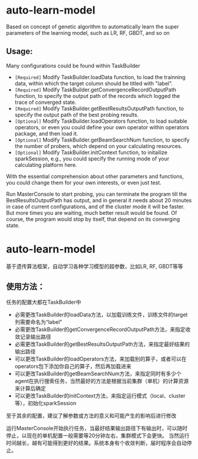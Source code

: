 # auto-learn-model
Based on concept of genetic algorithm to automatically learn the super parameters of the learning model, such as LR, RF, GBDT, and so on

## Usage:
Many configurations could be found within TaskBuilder   <br>
* `[Required]`    Modify TaskBuilder.loadData function, to load the trainning data, within which the target column should be titled with "label".   <br>
* `[Required]`    Modify TaskBuilder.getConvergenceRecordOutputPath function, to specify the output path of the records which logged the trace of converged state.    <br>
* `[Required]`    Modify TaskBuilder.getBestResultsOutputPath function, to specify the output path of the best probing results.   <br>
* `[Optional]`    Modify TaskBuilder.loadOperators function, to load suitable operators, or even you could define your own operator within operators package, and then load it.   <br>
* `[Optional]`    Modify TaskBuilder.getBeamSearchNum function, to specify the number of probers, which depend on your calculating resources. <br>
* `[Optional]`    Modify TaskBuilder.initContext function, to initailize sparkSession, e.g., you could specify the running mode of your calculating platform here.  <br>

With the essential comprehension about other parameters and functions, you could change them for your own interests, or even just test.  <br>

Run MasterConsole to start probing, you can terminate the program till the BestResultsOutputPath has output, and in general it needs about 20 minutes in case of current configurations,
and of the cluster mode it will be faster. But more times you are waiting, much better result would be found. Of course, the program would stop by itself, that depend on its converging state.   <br>








# auto-learn-model
基于遗传算法框架，自动学习各种学习模型的超参数，比如LR, RF, GBDT等等

## 使用方法：
任务的配置大都在TaskBuilder中    <br>
* 必需更改TaskBuilder的loadData方法，以加载训练文件，训练文件的target列需要命名为“label”    <br>
* 必需更改TaskBuilder的getConvergenceRecordOutputPath方法，来指定收敛记录输出路径  <br>
* 必需更改TaskBuilder的getBestResultsOutputPath方法，来指定最好结果的输出路径   <br>
* 可以更改TaskBuilder的loadOperators方法，来加载别的算子，或者可以在operators包下添加你自己的算子，然后再加载进来  <br>
* 可以更改TaskBuilder的getBeamSearchNum方法，来指定同时有多少个agent在执行搜索任务，当然最好的方法是根据当前集群（单机）的计算资源来计算后确定    <br>
* 可以更改TaskBuilder的initContext方法，来指定运行模式（local、cluster等），初始化sparkSession   <br>

至于其余的配置，建议了解参数或方法的意义和可能产生的影响后进行修改   <br>

运行MasterConsole开始执行任务，当最好结果输出路径下有输出时，可以随时停止，以现在的单机配置一般需要等20分钟左右，集群模式下会更快。
当然运行时间越长，越有可能得到更好的结果。系统本身有个收敛判断，届时程序会自动停止。   <br>

